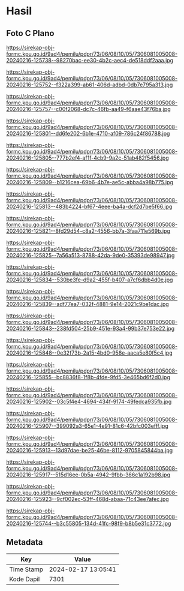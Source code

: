# Hasil

## Foto C Plano

https://sirekap-obj-formc.kpu.go.id/9ad4/pemilu/pdpr/73/06/08/10/05/7306081005008-20240216-125738--98270bac-ee30-4b2c-aec4-de518ddf2aaa.jpg

https://sirekap-obj-formc.kpu.go.id/9ad4/pemilu/pdpr/73/06/08/10/05/7306081005008-20240216-125752--f322a399-ab61-406d-adbd-0db7e795a313.jpg

https://sirekap-obj-formc.kpu.go.id/9ad4/pemilu/pdpr/73/06/08/10/05/7306081005008-20240216-125757--c00f2068-dc7c-46fb-aa49-f6aae43f76ba.jpg

https://sirekap-obj-formc.kpu.go.id/9ad4/pemilu/pdpr/73/06/08/10/05/7306081005008-20240216-125801--dd6fe202-6b1e-4710-af09-786c24f86788.jpg

https://sirekap-obj-formc.kpu.go.id/9ad4/pemilu/pdpr/73/06/08/10/05/7306081005008-20240216-125805--777b2ef4-af1f-4cb9-9a2c-51ab482f5456.jpg

https://sirekap-obj-formc.kpu.go.id/9ad4/pemilu/pdpr/73/06/08/10/05/7306081005008-20240216-125809--b1216cea-69b6-4b7e-ae5c-abba4a98b775.jpg

https://sirekap-obj-formc.kpu.go.id/9ad4/pemilu/pdpr/73/06/08/10/05/7306081005008-20240216-125813--483b4224-bf67-4eee-ba4a-dcf2d7be5f66.jpg

https://sirekap-obj-formc.kpu.go.id/9ad4/pemilu/pdpr/73/06/08/10/05/7306081005008-20240216-125821--8fd29d54-c8a2-4556-bb7a-3faa711e569b.jpg

https://sirekap-obj-formc.kpu.go.id/9ad4/pemilu/pdpr/73/06/08/10/05/7306081005008-20240216-125825--7a56a513-8788-42da-9de0-35393de98947.jpg

https://sirekap-obj-formc.kpu.go.id/9ad4/pemilu/pdpr/73/06/08/10/05/7306081005008-20240216-125834--530be3fe-d9a2-455f-b407-a7cf6dbb4d0e.jpg

https://sirekap-obj-formc.kpu.go.id/9ad4/pemilu/pdpr/73/06/08/10/05/7306081005008-20240216-125839--adf77ea7-032f-4881-9e14-2021c9be1dac.jpg

https://sirekap-obj-formc.kpu.go.id/9ad4/pemilu/pdpr/73/06/08/10/05/7306081005008-20240216-125843--238fd504-25b9-451e-93a4-99b37e753e22.jpg

https://sirekap-obj-formc.kpu.go.id/9ad4/pemilu/pdpr/73/06/08/10/05/7306081005008-20240216-125848--0e32f73b-2a15-4bd0-958e-aaca5e80f5c4.jpg

https://sirekap-obj-formc.kpu.go.id/9ad4/pemilu/pdpr/73/06/08/10/05/7306081005008-20240216-125855--bc8836f8-1f8b-4fde-9fd5-3e465bd6f2d0.jpg

https://sirekap-obj-formc.kpu.go.id/9ad4/pemilu/pdpr/73/06/08/10/05/7306081005008-20240216-125902--03c5f4e4-4694-434f-9174-49fedca935fb.jpg

https://sirekap-obj-formc.kpu.go.id/9ad4/pemilu/pdpr/73/06/08/10/05/7306081005008-20240216-125907--399092a3-65e1-4e91-81c6-42bfc003efff.jpg

https://sirekap-obj-formc.kpu.go.id/9ad4/pemilu/pdpr/73/06/08/10/05/7306081005008-20240216-125913--13d97dae-be25-46be-8112-9705845844ba.jpg

https://sirekap-obj-formc.kpu.go.id/9ad4/pemilu/pdpr/73/06/08/10/05/7306081005008-20240216-125917--515d16ee-0b5a-4942-9fbb-366c1a192b98.jpg

https://sirekap-obj-formc.kpu.go.id/9ad4/pemilu/pdpr/73/06/08/10/05/7306081005008-20240216-125923--9cf002ec-53ff-468d-abaa-71c43ee7afec.jpg

https://sirekap-obj-formc.kpu.go.id/9ad4/pemilu/pdpr/73/06/08/10/05/7306081005008-20240216-125744--b3c55805-134d-41fc-98f9-b8b5e31c3772.jpg


## Metadata

| Key        | Value               |
| ---------- | ------------------- |
| Time Stamp | 2024-02-17 13:05:41 |
| Kode Dapil | 7301                |



